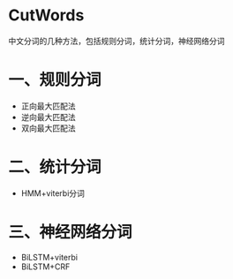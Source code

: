 # CutWords
中文分词的几种方法，包括规则分词，统计分词，神经网络分词
# 一、规则分词
  - 正向最大匹配法
  - 逆向最大匹配法
  - 双向最大匹配法
# 二、统计分词
 - HMM+viterbi分词
# 三、神经网络分词
 - BiLSTM+viterbi
 - BiLSTM+CRF
